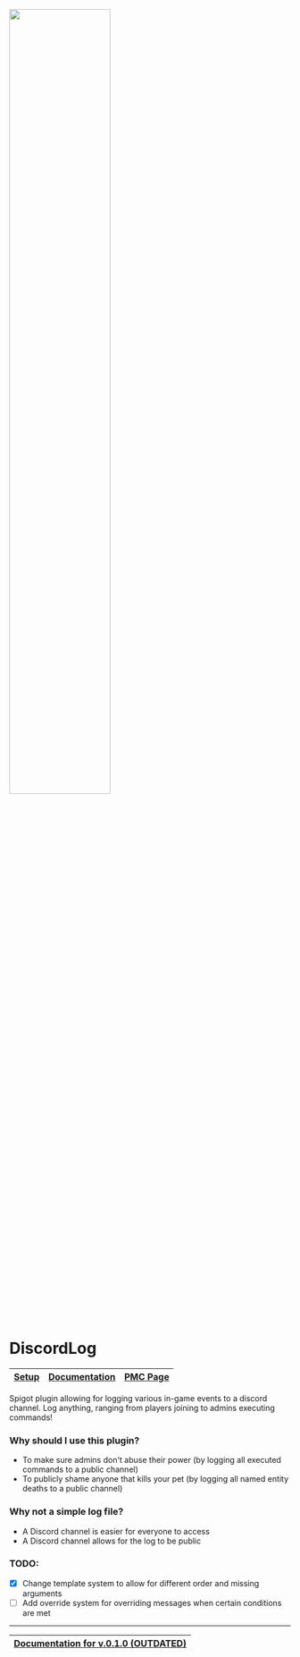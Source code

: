 <img src="https://user-images.githubusercontent.com/110129491/192145819-4ce8be71-1b28-404b-8217-a192fd93c93c.png" width=60%>

# DiscordLog
| [Setup](https://github.com/TheFloatingPixel/DiscordLog/wiki/Setup) | [Documentation](https://github.com/TheFloatingPixel/DiscordLog/wiki) | [PMC Page](https://www.planetminecraft.com/mod/discordlog/)
|--|--|--|

Spigot plugin allowing for logging various in-game events to a discord channel. Log anything, ranging from players joining to admins executing commands!

### Why should I use this plugin?
- To make sure admins don't abuse their power (by logging all executed commands to a public channel)
- To publicly shame anyone that kills your pet (by logging all named entity deaths to a public channel)

### Why not a simple log file?
- A Discord channel is easier for everyone to access
- A Discord channel allows for the log to be public

### TODO:
- [X] Change template system to allow for different order and missing arguments
- [ ] Add override system for overriding messages when certain conditions are met

------

| [Documentation for v.0.1.0 (OUTDATED)](https://github.com/TheFloatingPixel/DiscordLog/wiki/v0.1.0-Documentation) |
|-|
